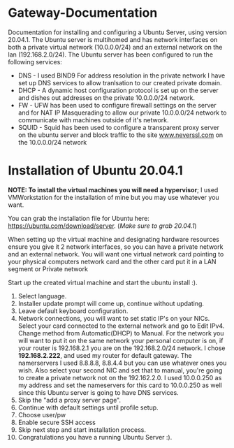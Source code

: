 # Gateway-Documentation
Documentation for installing and configuring a Ubuntu Server, using version 20.04.1.
The Ubuntu server is multihomed and has network interfaces on both a private virtual network (10.0.0.0/24) and an external network on the lan (192.168.2.0/24).
The Ubuntu server has been configured to run the following services:
* DNS - I used BIND9 For address resolution in the private network I have set up DNS services to allow tranlsation to our created private domain.
* DHCP - A dynamic host configuration protocol is set up on the server and dishes out addresses on the private 10.0.0.0/24 network.
* FW - UFW has been used to configure firewall settings on the server and for NAT IP Masquerading to allow our private 10.0.0.0/24 network to communicate with machines outside of it's network.
* SQUID - Squid has been used to configure a transparent proxy server on the ubuntu server and block traffic to the site www.neverssl.com on the 10.0.0.0/24 network

# Installation of Ubuntu 20.04.1
**NOTE: To install the virtual machines you will need a hypervisor**; I used VMWorkstation for the installation of mine but you may use whatever you want.

You can grab the installation file for Ubuntu here: https://ubuntu.com/download/server. (_Make sure to grab 20.04.1_)

When setting up the virtual machine and designating hardware resources ensure you give it 2 network interfaces, so you can have a private network and an external network. You will want one virtual network card pointing to your physical computers network card and the other card put it in a LAN segment or Private network

Start up the created virtual machine and start the ubuntu install :).
1. Select language.
2. Installer update prompt will come up, continue without updating.
3. Leave default keyboard configuration.
4. Network connections, you will want to set static IP's on your NICs. Select your card connected to the external network and go to Edit IPv4. Change method from Automatic(DHCP) to Manual. For the network you will want to put it on the same network your personal computer is on, if your router is 192.168.2.1 you are on the 192.168.2.0/24 network. I chose **192.168.2.222**, and used my router for default gateway. The namerservers I used 8.8.8.8, 8.8.4.4 but you can use whatever ones you wish. Also select your second NIC and set that to manual, you're going to create a private network not on the 192.162.2.0. I used 10.0.0.250 as my address and set the nameservers for this card to 10.0.0.250 as well since this Ubuntu server is going to have DNS services.
5. Skip the "add a proxy server page".
6. Continue with default settings until profile setup.
7. Choose user/pw
8. Enable secure SSH access
9. Skip next step and start installation process.
10. Congratulations you have a running Ubuntu Server :).

